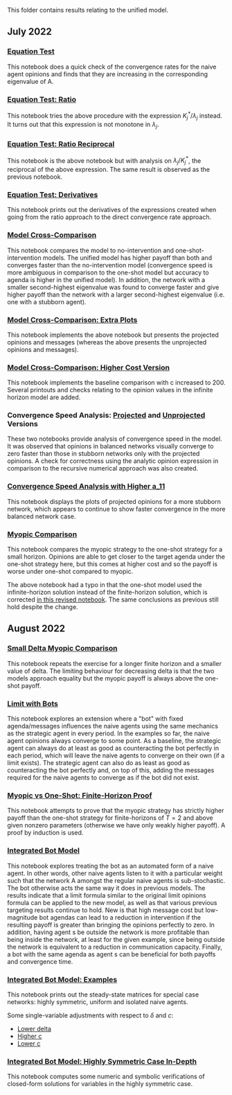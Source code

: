 This folder contains results relating to the unified model.

## July 2022

### [Equation Test](https://github.com/jbrightuniverse/strategic_influencer_of_naive_agents/blob/main/unified_model/equation_test.ipynb)
This notebook does a quick check of the convergence rates for the naive agent opinions and finds that they are increasing in the corresponding eigenvalue of A.

### [Equation Test: Ratio](https://github.com/jbrightuniverse/strategic_influencer_of_naive_agents/blob/main/unified_model/equation_test_ratio.ipynb)
This notebook tries the above procedure with the expression $K_j^* / \lambda_j$ instead. It turns out that this expression is not monotone in $\lambda_j$.

### [Equation Test: Ratio Reciprocal](https://github.com/jbrightuniverse/strategic_influencer_of_naive_agents/blob/main/unified_model/equation_test_ratio_2.ipynb)
This notebook is the above notebook but with analysis on $\lambda_j / K_j^*$, the reciprocal of the above expression. The same result is observed as the previous notebook.

### [Equation Test: Derivatives](https://github.com/jbrightuniverse/strategic_influencer_of_naive_agents/blob/main/unified_model/equation_test_derivatives.ipynb)
This notebook prints out the derivatives of the expressions created when going from the ratio approach to the direct convergence rate approach.

### [Model Cross-Comparison](https://github.com/jbrightuniverse/strategic_influencer_of_naive_agents/blob/main/unified_model/model_cross_comparison.ipynb)
This notebook compares the model to no-intervention and one-shot-intervention models. The unified model has higher payoff than both and converges faster than the no-intervention model (convergence speed is more ambiguous in comparison to the one-shot model but accuracy to agenda is higher in the unified model). In addition, the network with a smaller second-highest eigenvalue was found to converge faster and give higher payoff than the network with a larger second-highest eigenvalue (i.e. one with a stubborn agent).

### [Model Cross-Comparison: Extra Plots](https://github.com/jbrightuniverse/strategic_influencer_of_naive_agents/blob/main/unified_model/extra_plots.ipynb)
This notebook implements the above notebook but presents the projected opinions and messages (whereas the above presents the unprojected opinions and messages).

### [Model Cross-Comparison: Higher Cost Version](https://github.com/jbrightuniverse/strategic_influencer_of_naive_agents/blob/main/unified_model/higher_cost_version.ipynb)
This notebook implements the baseline comparison with c increased to 200. Several printouts and checks relating to the opinion values in the infinite horizon model are added.

### Convergence Speed Analysis: [Projected](https://github.com/jbrightuniverse/strategic_influencer_of_naive_agents/blob/main/unified_model/convergence_speed_analysis.ipynb) and [Unprojected](https://github.com/jbrightuniverse/strategic_influencer_of_naive_agents/blob/main/unified_model/convergence_speed_analysis_unprojected.ipynb) Versions
These two notebooks provide analysis of convergence speed in the model. It was observed that opinions in balanced networks visually converge to zero faster than those in stubborn networks only with the projected opinions. A check for correctness using the analytic opinion expression in comparison to the recursive numerical approach was also created.

### [Convergence Speed Analysis with Higher a_11](https://github.com/jbrightuniverse/strategic_influencer_of_naive_agents/blob/main/unified_model/convergence_speed_analysis_3.ipynb)
This notebook displays the plots of projected opinions for a more stubborn network, which appears to continue to show faster convergence in the more balanced network case.

### [Myopic Comparison](https://github.com/jbrightuniverse/strategic_influencer_of_naive_agents/blob/main/unified_model/myopic_comparison.ipynb)
This notebook compares the myopic strategy to the one-shot strategy for a small horizon. Opinions are able to get closer to the target agenda under the one-shot strategy here, but this comes at higher cost and so the payoff is worse under one-shot compared to myopic.

The above notebook had a typo in that the one-shot model used the infinite-horizon solution instead of the finite-horizon solution, which is corrected [in this revised notebook](https://github.com/jbrightuniverse/strategic_influencer_of_naive_agents/blob/main/unified_model/myopic_comparison_revised.ipynb). The same conclusions as previous still hold despite the change.

## August 2022

### [Small Delta Myopic Comparison](https://github.com/jbrightuniverse/strategic_influencer_of_naive_agents/blob/main/unified_model/myopic_comparison_small_delta.ipynb)
This notebook repeats the exercise for a longer finite horizon and a smaller value of delta. The limiting behaviour for decreasing delta is that the two models approach equality but the myopic payoff is always above the one-shot payoff.

### [Limit with Bots](https://github.com/jbrightuniverse/strategic_influencer_of_naive_agents/blob/main/unified_model/limit_with_bots.ipynb)
This notebook explores an extension where a "bot" with fixed agenda/messages influences the naive agents using the same mechanics as the strategic agent in every period. In the examples so far, the naive agent opinions always converge to some point. As a baseline, the strategic agent can always do at least as good as counteracting the bot perfectly in each period, which will leave the naive agents to converge on their own (if a limit exists). The strategic agent can also do as least as good as counteracting the bot perfectly and, on top of this, adding the messages required for the naive agents to converge as if the bot did not exist.

### [Myopic vs One-Shot: Finite-Horizon Proof](https://github.com/jbrightuniverse/strategic_influencer_of_naive_agents/blob/main/unified_model/payoff_comparison_test_finite_proof.ipynb)
This notebook attempts to prove that the myopic strategy has strictly higher payoff than the one-shot strategy for finite-horizons of $T = 2$ and above given nonzero parameters (otherwise we have only weakly higher payoff). A proof by induction is used.

### [Integrated Bot Model](https://github.com/jbrightuniverse/strategic_influencer_of_naive_agents/blob/main/unified_model/integrated_bot_model.ipynb)
This notebook explores treating the bot as an automated form of a naive agent. In other words, other naive agents listen to it with a particular weight such that the network A amongst the regular naive agents is sub-stochastic. The bot otherwise acts the same way it does in previous models. The results indicate that a limit formula similar to the original limit opinions formula can be applied to the new model, as well as that various previous targeting results continue to hold. New is that high message cost but low-magnitude bot agendas can lead to a reduction in intervention if the resulting payoff is greater than bringing the opinions perfectly to zero. In addition, having agent s be outside the network is more profitable than being inside the network, at least for the given example, since being outside the network is equivalent to a reduction in communication capacity. Finally, a bot with the same agenda as agent s can be beneficial for both payoffs and convergence time.

### [Integrated Bot Model: Examples](https://github.com/jbrightuniverse/strategic_influencer_of_naive_agents/blob/main/unified_model/integrated_bot_model_examples.ipynb)
This notebook prints out the steady-state matrices for special case networks: highly symmetric, uniform and isolated naive agents.

Some single-variable adjustments with respect to $\delta$ and $c$: 
- [Lower delta](https://github.com/jbrightuniverse/strategic_influencer_of_naive_agents/blob/main/unified_model/integrated_bot_model_examples_lower_delta_same_c.ipynb)
- [Higher c](https://github.com/jbrightuniverse/strategic_influencer_of_naive_agents/blob/main/unified_model/integrated_bot_model_examples_higher_c_same_delta.ipynb)
- [Lower c](https://github.com/jbrightuniverse/strategic_influencer_of_naive_agents/blob/main/unified_model/integrated_bot_model_examples_lower_c_same_delta.ipynb)

### [Integrated Bot Model: Highly Symmetric Case In-Depth](https://github.com/jbrightuniverse/strategic_influencer_of_naive_agents/blob/main/unified_model/integrated_bot_model_highly_symmetric.ipynb)
This notebook computes some numeric and symbolic verifications of closed-form solutions for variables in the highly symmetric case.
